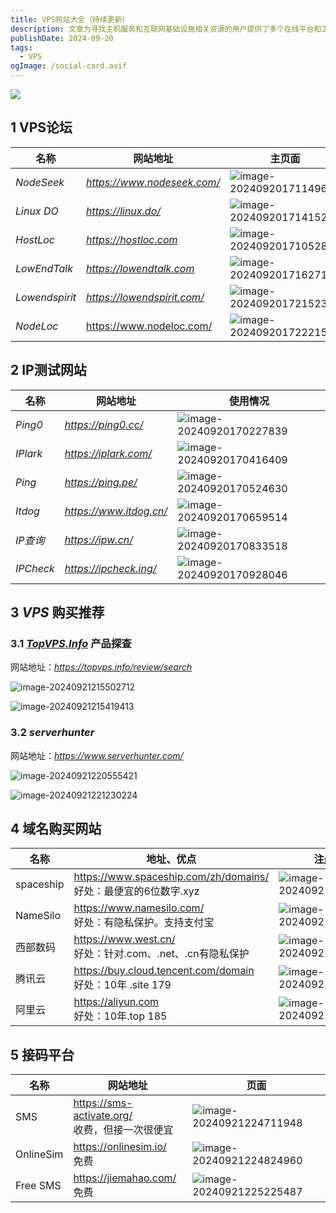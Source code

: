 ```yaml
---
title: VPS网站大全（持续更新）
description: 文章为寻找主机服务和互联网基础设施相关资源的用户提供了多个在线平台和工具的介绍，并通过详细描述每个平台的特点和功能，帮助用户选择合适的社区和工具以满足其需求。
publishDate: 2024-09-20
tags:
  - VPS
ogImage: /social-card.avif
---
```

![](https://img.zhenxi.site/2024/09/d91f80827a9a5ab5ffa7cb49abacd0fe.webp)

## 1 VPS论坛

| 名称           | 网站地址                    | 主页面                                                       |
| -------------- | --------------------------- | ------------------------------------------------------------ |
| *NodeSeek*     | *https://www.nodeseek.com/* | ![image-20240920171149666](https://img.zhenxi.site/2024/09/6bac583cb9f30f0d5202810e499d7e74.png) |
| *Linux DO*     | *https://linux.do/*         | ![image-20240920171415273](https://img.zhenxi.site/2024/09/1706c0dccc03c67786c5fe3b16a539ce.png) |
| *HostLoc*      | *https://hostloc.com*       | ![image-20240920171052853](https://img.zhenxi.site/2024/09/70006e77ef24593e00b4d0649fb9f4fd.png) |
| *LowEndTalk*   | *https://lowendtalk.com*    | ![image-20240920171627131](https://img.zhenxi.site/2024/09/977829c2f477b7cc7fc3f044264dac4b.png) |
| *Lowendspirit* | *https://lowendspirit.com/* | ![image-20240920172152303](https://img.zhenxi.site/2024/09/8cff960e2edeea0892d419945df867d8.png) |
| *NodeLoc*      | https://www.nodeloc.com/    | ![image-20240920172221578](https://img.zhenxi.site/2024/09/4def025a30ce37a6c656d837c85cc4fe.png) |

## 2 IP测试网站

| 名称      | 网站地址                | 使用情况                                                     |
| --------- | ----------------------- | ------------------------------------------------------------ |
| *Ping0*   | *https://ping0.cc/*     | ![image-20240920170227839](https://img.zhenxi.site/2024/09/b3029fb8a012202a2dc65ec03134ef58.png) |
| *IPlark*  | *https://iplark.com/*   | ![image-20240920170416409](https://img.zhenxi.site/2024/09/ee1057b7a5ad75ae7de7d4d999a5faff.png) |
| *Ping*    | *https://ping.pe/*      | ![image-20240920170524630](https://img.zhenxi.site/2024/09/0d6b1704efef13d47a1b09a9c4e41ab4.png) |
| *Itdog*   | *https://www.itdog.cn/* | ![image-20240920170659514](https://img.zhenxi.site/2024/09/49152a28ae56b0d315e3f7333d2a246e.png) |
| *IP查询*  | *https://ipw.cn/*       | ![image-20240920170833518](https://img.zhenxi.site/2024/09/96fc1266ca07acc3cd59082638b5c04f.png) |
| *IPCheck* | *https://ipcheck.ing/*  | ![image-20240920170928046](C:\Users\77339\AppData\Roaming\Typora\typora-user-images\image-20240920170928046.png) |

## 3 *VPS* 购买推荐

### 3.1  [*TopVPS.Info*](https://topvps.info/) 产品探查

网站地址：*https://topvps.info/review/search*

![image-20240921215502712](https://img.zhenxi.site/2024/09/87314a13285e5ac723ca7c59406a2a09.png)

![image-20240921215419413](https://img.zhenxi.site/2024/09/adfccc616a5ed642a445a753ca5703b0.png)

### 3.2  *serverhunter*

网站地址：*https://www.serverhunter.com/*

![image-20240921220555421](https://img.zhenxi.site/2024/09/51efa05a9d2fa63a87716e35ab8b2903.png)

![image-20240921221230224](https://img.zhenxi.site/2024/09/789ec87d3d0b5d9dbc37dfdaa4d2222b.png)

## 4 域名购买网站

| 名称      | 地址、优点                                                   | 注册页面                                                     |
| --------- | ------------------------------------------------------------ | ------------------------------------------------------------ |
| spaceship | https://www.spaceship.com/zh/domains/<br />好处：最便宜的6位数字.xyz | ![image-20240921224159128](https://img.zhenxi.site/2024/09/71e60f31a7ad358c3c87527f29c1c036.png) |
| NameSilo  | https://www.namesilo.com/<br />好处：有隐私保护。支持支付宝  | ![image-20240921221800426](https://img.zhenxi.site/2024/09/7151b9cb95667819a24519a43bfad3ea.png) |
| 西部数码  | https://www.west.cn/<br />好处：针对.com、.net、.cn有隐私保护 | ![image-20240921222653377](https://img.zhenxi.site/2024/09/b07d4f4ec8f48776164cf5f6b400ef2a.png) |
| 腾讯云    | https://buy.cloud.tencent.com/domain<br />好处：10年 .site  179 | ![image-20240921223142639](https://img.zhenxi.site/2024/09/012303be985bc19e58112f78ed156263.png) |
| 阿里云    | https://aliyun.com<br />好处：10年.top 185                   | ![image-20240921223721084](https://img.zhenxi.site/2024/09/ec5f397d332371663f90d86e4baf92aa.png) |



## 5 接码平台

| 名称      | 网站地址                                            | 页面                                                         |
| --------- | --------------------------------------------------- | ------------------------------------------------------------ |
| SMS       | https://sms-activate.org/<br />收费，但接一次很便宜 | ![image-20240921224711948](https://img.zhenxi.site/2024/09/6945cb235ea02de140124d2d54d51942.png) |
| OnlineSim | https://onlinesim.io/<br />免费                     | ![image-20240921224824960](https://img.zhenxi.site/2024/09/81362f3928c06b26965aaeac17316c2b.png) |
| Free SMS  | https://jiemahao.com/<br />免费                     | ![image-20240921225225487](https://img.zhenxi.site/2024/09/f5d246e462441cdfea2919347c231256.png) |

